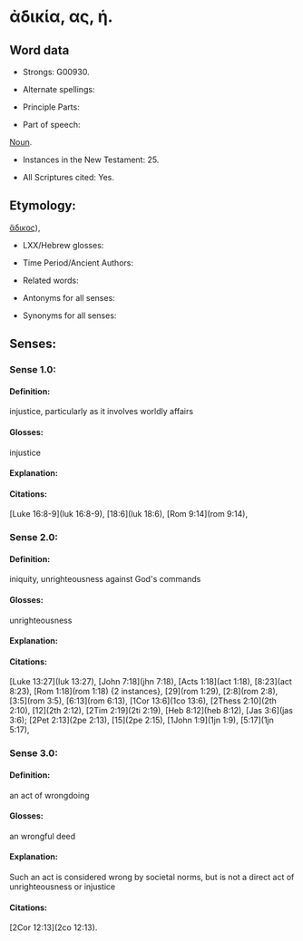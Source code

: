 # ἀδικία, ας, ἡ.

<!-- Status: S2=NeedsReview -->
<!-- Lexica used for edits: BDAG LN FFM BN LSJM MM   -->

## Word data

* Strongs: G00930.

* Alternate spellings:



* Principle Parts: 


* Part of speech: 

[Noun](http://ugg.readthedocs.io/en/latest/noun.html).

* Instances in the New Testament: 25.

* All Scriptures cited: Yes.

## Etymology: 

[ἄδικος]()),

* LXX/Hebrew glosses: 


* Time Period/Ancient Authors: 


* Related words: 

* Antonyms for all senses:

* Synonyms for all senses: 


## Senses: 


### Sense  1.0: 

#### Definition: 

injustice, particularly as it involves worldly affairs

#### Glosses: 

injustice

#### Explanation: 


#### Citations: 

[Luke 16:8-9](luk 16:8-9), [18:6](luk 18:6), [Rom 9:14](rom 9:14), 

### Sense  2.0: 

#### Definition: 

iniquity, unrighteousness against God's commands

#### Glosses: 

unrighteousness

#### Explanation: 


#### Citations: 

[Luke 13:27](luk 13:27), [John 7:18](jhn 7:18), [Acts 1:18](act 1:18), [8:23](act 8:23), [Rom 1:18](rom 1:18) {2 instances}, [29](rom 1:29), [2:8](rom 2:8), [3:5](rom 3:5), [6:13](rom 6:13), [1Cor 13:6](1co 13:6), [2Thess 2:10](2th 2:10), [12](2th 2:12), [2Tim 2:19](2ti 2:19), [Heb 8:12](heb 8:12), [Jas 3:6](jas 3:6); [2Pet 2:13](2pe 2:13), [15](2pe 2:15), [1John 1:9](1jn 1:9), [5:17](1jn 5:17),

### Sense  3.0: 

#### Definition: 

an act of wrongdoing

#### Glosses: 

an wrongful deed 

#### Explanation: 

Such an act is considered wrong by societal norms, but is not a direct act of unrighteousness or injustice

#### Citations: 

[2Cor 12:13](2co 12:13).